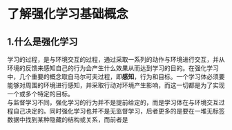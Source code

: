 # 了解强化学习基础概念

## 1.什么是强化学习
学习的过程，是与环境交互的过程，通过采取一系列的动作与环境进行交互，并从环境的反馈来感知自己的行为会产生什么效果从而达到学习的目的。在强化学习中，几个重要的概念取自马尔可夫过程，即**感知**，行为和目标。一个学习体必须要能够对周围的环境进行感知，并采取行动对环境产生影响，而这一切都是为了实现一个或多个特定的目标。  
与监督学习不同，强化学习的行为并不是提前给定的，而是学习体在与环境交互过程自己决定的。同时强化学习也并不是无监督学习，后者更多的是要在一堆无标签数据中找到某种隐藏的结构或关系，而前者是
